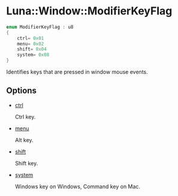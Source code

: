 # Luna::Window::ModifierKeyFlag

```c++
enum ModifierKeyFlag : u8
{
    ctrl= 0x01
    menu= 0x02
    shift= 0x04
    system= 0x08
}
```

Identifies keys that are pressed in window mouse events. 

## Options
* [ctrl](group___window_1ggaa11a96e38e6dbe42e4bc553ed7cfac42abbf7ea1d373e03d16d1418909b05eaf6.md)

    Ctrl key. 

* [menu](group___window_1ggaa11a96e38e6dbe42e4bc553ed7cfac42a8d6ab84ca2af9fccd4e4048694176ebf.md)

    Alt key. 

* [shift](group___window_1ggaa11a96e38e6dbe42e4bc553ed7cfac42a2ab64f4ee279e5baf7ab7059b15e6d12.md)

    Shift key. 

* [system](group___window_1ggaa11a96e38e6dbe42e4bc553ed7cfac42a54b53072540eeeb8f8e9343e71f28176.md)

    Windows key on Windows, Command key on Mac. 

